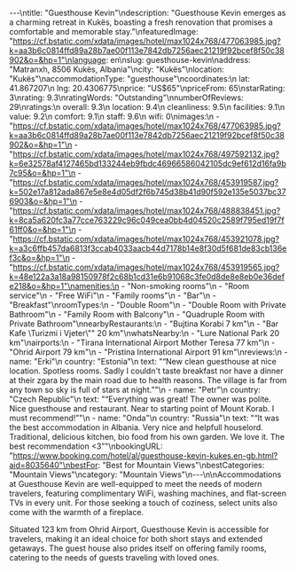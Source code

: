 ---\ntitle: "Guesthouse Kevin"\ndescription: "Guesthouse Kevin emerges as a charming retreat in Kukës, boasting a fresh renovation that promises a comfortable and memorable stay."\nfeaturedImage: "https://cf.bstatic.com/xdata/images/hotel/max1024x768/477063985.jpg?k=aa3b6c0814ffd89a28b7ae00f113e7842db7256aec21219f92bcef8f50c38902&o=&hp=1"\nlanguage: en\nslug: guesthouse-kevin\naddress: "Matranxh, 8506 Kukës, Albania"\ncity: "Kukës"\nlocation: "Kukës"\naccommodationType: "guesthouse"\ncoordinates:\n  lat: 41.867207\n  lng: 20.4306775\nprice: "US$65"\npriceFrom: 65\nstarRating: 3\nrating: 9.3\nratingWords: "Outstanding"\nnumberOfReviews: 29\nratings:\n  overall: 9.3\n  location: 9.4\n  cleanliness: 9.5\n  facilities: 9.1\n  value: 9.2\n  comfort: 9.1\n  staff: 9.6\n  wifi: 0\nimages:\n  - "https://cf.bstatic.com/xdata/images/hotel/max1024x768/477063985.jpg?k=aa3b6c0814ffd89a28b7ae00f113e7842db7256aec21219f92bcef8f50c38902&o=&hp=1"\n  - "https://cf.bstatic.com/xdata/images/hotel/max1024x768/497592132.jpg?k=6e32578af4127465bd133244eb9fbdc46966586042105dc9ef612d16fa9b7c95&o=&hp=1"\n  - "https://cf.bstatic.com/xdata/images/hotel/max1024x768/453919587.jpg?k=502e17a812ada867e5e8e4d05df2f6b745d38b41d90f592e135e5037bc376903&o=&hp=1"\n  - "https://cf.bstatic.com/xdata/images/hotel/max1024x768/488838451.jpg?k=8ca5a620fc3a77cce763229c96c049cea0bb4d04520c2589f795ed19f7f61ff0&o=&hp=1"\n  - "https://cf.bstatic.com/xdata/images/hotel/max1024x768/453921078.jpg?k=a3c6ffb457da6813f3ccab4033aacb44d7178b14e8f30d5f681de83cb136ef3c&o=&hp=1"\n  - "https://cf.bstatic.com/xdata/images/hotel/max1024x768/453919565.jpg?k=48e122a3a18a98150978f2c68b1cd31e6b91068c3fe0d8de8e8eb0e36defe218&o=&hp=1"\namenities:\n  - "Non-smoking rooms"\n  - "Room service"\n  - "Free WiFi"\n  - "Family rooms"\n  - "Bar"\n  - "Breakfast"\nroomTypes:\n  - "Double Room"\n  - "Double Room with Private Bathroom"\n  - "Family Room with Balcony"\n  - "Quadruple Room with Private Bathroom"\nnearbyRestaurants:\n  - "Bujtina Korabi 7 km"\n  - "Bar Kafe \Turizmi i Vjeter\\"\" 20 km"\nwhatsNearby:\n  - "Lure National Park 20 km"\nairports:\n  - "Tirana International Airport Mother Teresa 77 km"\n  - "Ohrid Airport 79 km"\n  - "Pristina International Airport 91 km"\nreviews:\n  - name: "Erki"\n    country: "Estonia"\n    text: "“New clean guesthouse at nice location. Spotless rooms. Sadly I couldn't taste breakfast nor have a dinner at their zgara by the main road due to health reasons. The village is far from any town so sky is full of stars at night.”"\n  - name: "Petr"\n    country: "Czech Republic"\n    text: "“Everything was great! The owner was polite. Nice guesthouse and restaurant. Near to starting point of Mount Korab. I must recommend!”"\n  - name: "Onda"\n    country: "Russia"\n    text: "“It was the best accommodation in Albania. Very nice and helpfull houselord. Traditional, delicious kitchen, bio food from his own garden. We love it. The best recommendation <3”"\nbookingURL: "https://www.booking.com/hotel/al/guesthouse-kevin-kukes.en-gb.html?aid=8035640"\nbestFor: "Best for Mountain Views"\nbestCategories: "Mountain Views"\ncategory: "Mountain Views"\n---\n\nAccommodations at Guesthouse Kevin are well-equipped to meet the needs of modern travelers, featuring complimentary WiFi, washing machines, and flat-screen TVs in every unit. For those seeking a touch of coziness, select units also come with the warmth of a fireplace.

Situated 123 km from Ohrid Airport, Guesthouse Kevin is accessible for travelers, making it an ideal choice for both short stays and extended getaways. The guest house also prides itself on offering family rooms, catering to the needs of guests traveling with loved ones.